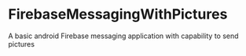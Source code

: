 # FirebaseMessagingWithPictures
A basic android Firebase messaging application with capability to send pictures
